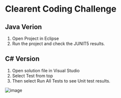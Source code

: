# Clearent Coding Challenge
 
## Java Verion
1. Open Project in Eclipse
2. Run the project and check the JUNIT5 results.

## C# Version
1. Open solution file in Visual Studio
2. Select Test from top
3. Then select Run All Tests to see Unit test results.

![image](https://user-images.githubusercontent.com/71917988/133720210-f7781716-af4c-4acb-a0f6-7afee768db13.png)
